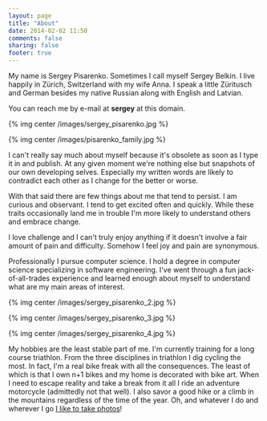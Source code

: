```yaml
---
layout: page
title: "About"
date: 2014-02-02 11:50
comments: false
sharing: false
footer: true
---
```


My name is Sergey Pisarenko. Sometimes I call myself Sergey Belkin. I live happily in Zürich, Switzerland with my wife Anna. I speak a little Züritusch and German besides my native Russian along with English and Latvian.

You can reach me by e-mail at **sergey** at this domain.

{% img center /images/sergey_pisarenko.jpg %}

{% img center /images/pisarenko_family.jpg %}

I can't really say much about myself because it's obsolete as soon as I type it in and publish. At any given moment we're nothing else but snapshots of our own developing selves. Especially my written words are likely to contradict each other as I change for the better or worse.

With that said there are few things about me that tend to persist. I am curious and observant. I tend to get excited often and quickly. While these traits occasionally land me in trouble I'm more likely to understand others and embrace change.

I love challenge and I can't truly enjoy anything if it doesn't involve a fair amount of pain and difficulty. Somehow I feel joy and pain are synonymous.

Professionally I pursue computer science. I hold a degree in computer science specializing in software engineering. I've went through a fun jack-of-all-trades experience and learned enough about myself to understand what are my main areas of interest.

{% img center /images/sergey_pisarenko_2.jpg %}

{% img center /images/sergey_pisarenko_3.jpg %}

{% img center /images/sergey_pisarenko_4.jpg %}

My hobbies are the least stable part of me. I'm currently training for a long course triathlon. From the three disciplines in triathlon I dig cycling the most. In fact, I'm a real bike freak with all the consequences. The least of which is that I own n+1 bikes and my home is decorated with bike art. When I need to escape reality and take a break from it all I ride an adventure motorcycle (admittedly not that well). I also savor a good hike or a climb in the mountains regardless of the time of the year. Oh, and whatever I do and wherever I go [I like to take photos](http://www.flickr.com/photos/68217075@N08/)!